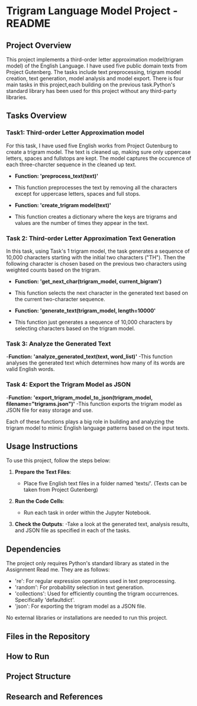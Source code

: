 # Trigram Language Model Project - README

## Project Overview

This project implements a third-order letter approximation model(trigram model) of the English Language. I have used five public domain texts from Project Gutenberg. The tasks include text preprocessing, trigram model creation, text generation, model analysis and model export. There is four main tasks in this project,each building on the previous task.Python's standard library has been used for this project without any third-party libraries.

## Tasks Overview

### Task1: Third-order Letter Approximation model
For this task, I have used five English works from Project Gutenburg to create a trigram model. The text is cleaned up, making sure only uppercase letters, spaces and fullstops are kept. The model captures the occurence of each three-charcter sequence in the cleaned up text.

- **Function: 'preprocess_text(text)'**
- This function preprocesses the text by removing all the characters except for uppercase letters, spaces and full stops.

- **Function: 'create_trigram model(text)'**
- This function creates a dictionary where the keys are trigrams and values are the number of times they appear in the text.


### Task 2: Third-order Letter Approximation Text Generation
In this task, using Task's 1 trigram model, the task generates a sequence of 10,000 characters starting with the initial two characters ("TH"). Then the following character is chosen based on the previous two characters using weighted counts  based on the trigram.

- **Function: 'get_next_char(trigram_model, current_bigram')**
- This function selects the next character in the generated text based on the current two-character sequence.

- **Function: 'generate_text(trigram_model, length=10000'**
- This function just generates a sequence of 10,000 characters by selecting characters based on the trigram model.
  

### Task 3: Analyze the Generated Text

-**Function: 'analyze_generated_text(text, word_list)'**
-This function analyses the generated text which determines how many of its words are valid English words.


### Task 4: Export the Trigram Model as JSON

-**Function: 'export_trigram_model_to_json(trigram_model, filename="trigrams.json")'**
-This function exports the trigram model as JSON file for easy storage and use.

Each of these functions plays a big role in building and analyzing the trigram model to mimic English language patterns based on the input texts.

## Usage Instructions
To use this project, follow the steps below:

1. **Prepare the Text Files**:
   - Place five English text files in a folder named 'texts/'. (Texts can be taken from Project Gutenberg)
  
2. **Run the Code Cells**:
   - Run each task in order within the Jupyter Notebook.
  
3. **Check the Outputs**:
   -Take a look at the generated text, analysis results, and JSON file as specified in each of the tasks.



## Dependencies
The project only requires Python's standard library as stated in the Assignment Read me.
They are as follows:

- 're': For regular expression operations used in text preprocessing.
- 'random': For probability selection in text generation.
- 'collections': Used for efficiently counting the trigram occurrences. Specifically 'defaultdict'.
- 'json': For exporting the trigram model as a JSON file.

No external libraries or installations are needed to run this project.

## Files in the Repository


## How to Run



## Project Structure


## Research and References



